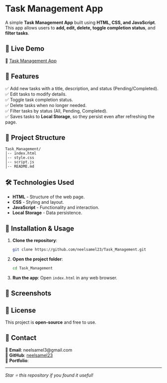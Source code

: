 # Task Management App

A simple **Task Management App** built using **HTML, CSS, and JavaScript**. This app allows users to **add, edit, delete, toggle completion status**, and **filter tasks**.

## 🚀 Live Demo

🔗 [Task Management App](https://neelsamel23.github.io/Task_Management/)

## 📌 Features

✅ Add new tasks with a title, description, and status (Pending/Completed).\
✅ Edit tasks to modify details.\
✅ Toggle task completion status.\
✅ Delete tasks when no longer needed.\
✅ Filter tasks by status (All, Pending, Completed).\
✅ Saves tasks to **Local Storage**, so they persist even after refreshing the page.

## 📂 Project Structure

```
Task_Management/
│-- index.html
│-- style.css
│-- script.js
│-- README.md
```

## 🛠️ Technologies Used

- **HTML** - Structure of the web page.
- **CSS** - Styling and layout.
- **JavaScript** - Functionality and interaction.
- **Local Storage** - Data persistence.

## 🎯 Installation & Usage

1. **Clone the repository**:
   ```sh
   git clone https://github.com/neelsamel23/Task_Management.git
   ```
2. **Open the project folder**:
   ```sh
   cd Task_Management
   ```
3. **Run the app**: Open `index.html` in any web browser.

## 📸 Screenshots



## 📜 License

This project is **open-source** and free to use.

## 📩 Contact

📧 **Email**: neelsamel3\@gmail.com\
🐙 **GitHub**: [neelsamel23](https://github.com/neelsamel23)\
🚀 **Portfolio**: 

---

*Star ⭐ this repository if you found it useful!*

